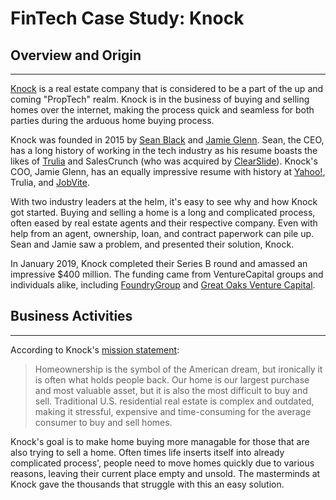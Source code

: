 # FinTech Case Study: Knock
## Overview and Origin
---
[Knock](https://www.knock.com/) is a real estate company that is considered to be a part of the up and coming "PropTech" realm. Knock is in the business of buying and selling homes over the internet, making the process quick and seamless for both parties during the arduous home buying process. 

Knock was founded in 2015 by [Sean Black](https://www.linkedin.com/in/seanblack/) and [Jamie Glenn](https://www.linkedin.com/in/jamieglenn/). Sean, the CEO, has a long history of working in the tech industry as his resume boasts the likes of [Trulia](https://www.trulia.com/) and SalesCrunch (who was acquired by [ClearSlide](https://www.clearslide.com/)). Knock's COO, Jamie Glenn, has an equally impressive resume with history at [Yahoo!](https://www.yahoo.com/), Trulia, and [JobVite](https://www.jobvite.com/).

With two industry leaders at the helm, it's easy to see why and how Knock got started. Buying and selling a home is a long and complicated process, often eased by real estate agents and their respective company. Even with help from an agent, ownership, loan, and contract paperwork can pile up. Sean and Jamie saw a problem, and presented their solution, Knock. 

In January 2019, Knock completed their Series B round and amassed an impressive $400 million. The funding came from VentureCapital groups and individuals alike, including [FoundryGroup](https://www.foundrygroup.com/) and [Great Oaks Venture Capital](http://www.greatoaksvc.com/).

## Business Activities
--- 
According to Knock's [mission statement](https://www.knock.com/about-us):
> Homeownership is the symbol of the American dream, but ironically it is often what holds people back. Our home is our largest purchase and most valuable asset, but it is also the most difficult to buy and sell. Traditional U.S. residential real estate is complex and outdated, making it stressful, expensive and time-consuming for the average consumer to buy and sell homes.

Knock's goal is to make home buying more managable for those that are also trying to sell a home. Often times life inserts itself into already complicated process', people need to move homes quickly due to various reasons, leaving their current place empty and unsold. The masterminds at Knock gave the thousands that struggle with this an easy solution. 

